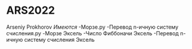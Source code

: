 # ARS2022
Arseniy Prokhorov
*Имеются*
  -Морзе.ру
  -Перевод n-ичную систему счисления.py
  -Морзе Эксель
  -Число Фиббоначи Эксель
  -Перевод n-ичную систему счисления Эксель


